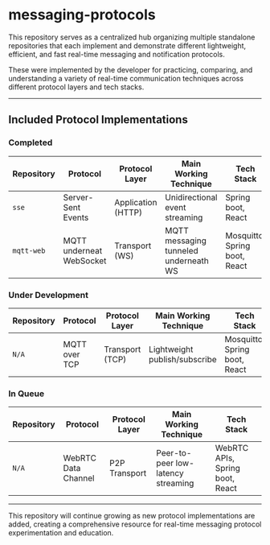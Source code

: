 # messaging-protocols

This repository serves as a centralized hub organizing multiple standalone repositories that each implement and demonstrate different lightweight, efficient, and fast real-time messaging and notification protocols.

These were implemented by the developer for practicing, comparing, and understanding a variety of real-time communication techniques across different protocol layers and tech stacks.

---

## Included Protocol Implementations

### Completed

| Repository | Protocol                 | Protocol Layer     | Main Working Technique                | Tech Stack                    |
| ---------- | ------------------------ | ------------------ | ------------------------------------- | ----------------------------- |
| `sse`      | Server-Sent Events       | Application (HTTP) | Unidirectional event streaming        | Spring boot, React            |
| `mqtt-web` | MQTT underneat WebSocket | Transport (WS)     | MQTT messaging tunneled underneath WS | Mosquitto, Spring boot, React |

### Under Development

| Repository | Protocol      | Protocol Layer  | Main Working Technique        | Tech Stack                    |
| ---------- | ------------- | --------------- | ----------------------------- | ----------------------------- |
| `N/A`      | MQTT over TCP | Transport (TCP) | Lightweight publish/subscribe | Mosquitto, Spring boot, React |

### In Queue

| Repository | Protocol            | Protocol Layer | Main Working Technique             | Tech Stack                      |
| ---------- | ------------------- | -------------- | ---------------------------------- | ------------------------------- |
| `N/A`      | WebRTC Data Channel | P2P Transport  | Peer-to-peer low-latency streaming | WebRTC APIs, Spring boot, React |

---

This repository will continue growing as new protocol implementations are added, creating a comprehensive resource for real-time messaging protocol experimentation and education.

